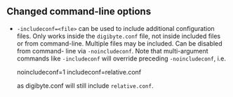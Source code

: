 Changed command-line options
----------------------------

- `-includeconf=<file>` can be used to include additional configuration files.
  Only works inside the `digibyte.conf` file, not inside included files or from
  command-line. Multiple files may be included. Can be disabled from command-
  line via `-noincludeconf`. Note that multi-argument commands like
  `-includeconf` will override preceding `-noincludeconf`, i.e.

    noincludeconf=1
    includeconf=relative.conf

  as digibyte.conf will still include `relative.conf`.
